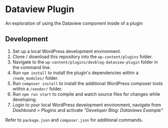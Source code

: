 # Dataview Plugin

An exploration of using the Dataview component inside of a plugin

## Development

1. Set up a local WordPress development environment.
2. Clone / download this repository into the `wp-content/plugins` folder.
3. Navigate to the `wp-content/plugins/devblog-dataview-plugin` folder in the command line.
4. Run `npm install` to install the plugin's dependencies within a `/node_modules/` folder.
5. Run `composer install` to install the additional WordPress composer tools within a `/vendor/` folder.
6. Run `npm run start` to compile and watch source files for changes while developing.
7. Login to your local WordPress development environment, navigate from _Dashboard > Plugins_ and activate _"Developer Blog: Dataviews Example"_

Refer to `package.json` and `composer.json` for additional commands.
